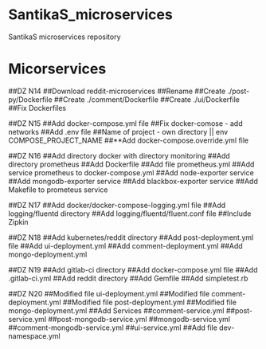 # SantikaS_microservices
SantikaS microservices repository
# Micorservices
##DZ N14
##Download reddit-microservices
##Rename
##Create ./post-py/Dockerfile
##Create ./comment/Dockerfile
##Create ./ui/Dockerfile
##Fix Dockerfiles

##DZ N15
##Add docker-compose.yml file
##Fix docker-comose - add networks
##Add .env file
##Name of project - own directory || env COMPOSE_PROJECT_NAME
##**Add docker-compose.override.yml file

##DZ N16
##Add directory docker with directory monitoring
##Add directory prometheus
##Add Dockerfile
##Add file prometheus.yml
##Add service prometheus to docker-compose.yml
##Add node-exporter service
##Add mongodb-exporter service
##Add blackbox-exporter service
##Add Makefile to prometeus service

##DZ N17
##Add docker/docker-compose-logging.yml file
##Add logging/fluentd directory
##Add logging/fluentd/fluent.conf file
##Include Zipkin

##DZ N18
##Add kubernetes/reddit directory
##Add post-deployment.yml file
##Add ui-deployment.yml
##Add comment-deployment.yml
##Add mongo-deployment.yml

##DZ N19
##Add gitlab-ci directory
##Add docker-compose.yml file
##Add .gitlab-ci.yml
##Add reddit directory
##Add Gemfile
##Add simpletest.rb

##DZ N20
##Modified file ui-deployment.yml
##Modified file comment-deployment.yml
##Modified file post-deployment.yml
##Modified file mongo-deployment.yml
##Add Services
##comment-service.yml
##post-service.yml
##post-mongodb-service.yml
##mongodb-service.yml
##comment-mongodb-service.yml
##ui-service.yml
##Add file dev-namespace.yml
